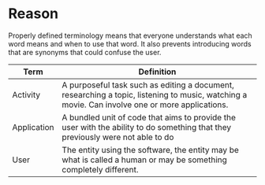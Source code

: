 # Reason
Properly defined terminology means that everyone understands what each word means and when to use that word. It also prevents introducing words that are synonyms that could confuse the user.

| Term                  | Definition    |
|-----------------------|---------------|
| Activity              | A purposeful task such as editing a document, researching a topic, listening to music, watching a movie. Can involve one or more applications. 
| Application           | A bundled unit of code that aims to provide the user with the ability to do something that they previously were not able to do
| User                  | The entity using the software, the entity may be what is called a human or may be something completely different.